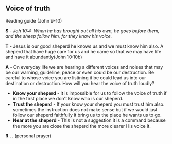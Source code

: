 ## Voice of truth
Reading guide (John 9-10)

__S__ - _Joh 10:4  When he has brought out all his own, he goes before them, and the sheep follow him, for they know his voice._

__T__ - Jesus is our good sheperd he knows us and we must know him also. A sheperd that have huge care for us and he came so that we may have life and have it abundantly(John 10:10b)

__A__ - On everyday life we are hearing a different voices and noises that may be our warning, guideline, peace or even could be our destruction. Be careful to whose voice you are listining it be could lead us into our destination or destruction. How will you hear the voice of truth loudly?
 - __Know your sheperd__ - It is impossible for us to follow the voice of truth if in the first place we don't know who is our sheperd.
 - __Trust the sheperd__ - If your know your sheperd you must trust him also. sometimes the instruction does not make sense but if we would just follow our sheperd faithfully it bring us to the place he wants us to go.
 - __Near at the sheperd__ - This is not a suggestion it is a command because the more you are close the sheperd the more clearer His voice it.


__R__ .  . (personal prayer)
